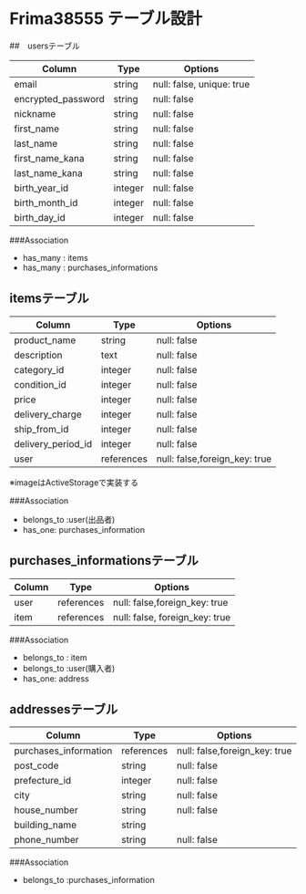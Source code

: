 # Frima38555 テーブル設計

##　usersテーブル

| Column             | Type    | Options                   |
| ------------------ | ------- | --------------------------|
| email              | string  | null: false, unique: true |
| encrypted_password | string  | null: false               |
| nickname           | string  | null: false               |
| first_name         | string  | null: false               |
| last_name          | string  | null: false               |
| first_name_kana	   | string  | null: false               |
| last_name_kana     | string  | null: false               |
| birth_year_id      | integer | null: false               |
| birth_month_id     | integer | null: false               |
| birth_day_id       | integer | null: false               |


###Association

- has_many : items
- has_many : purchases_informations

## itemsテーブル

| Column             | Type       | Options                       |
| -------------------| -----------| ----------------------------- |
| product_name       | string     | null: false                   |
| description        | text       | null: false                   |
| category_id        | integer    | null: false                   |
| condition_id       | integer    | null: false                   |
| price              | integer    | null: false                   |
| delivery_charge    | integer    | null: false                   |
| ship_from_id       | integer    | null: false                   |
| delivery_period_id | integer    | null: false                   |
| user               | references | null: false,foreign_key: true | 
※imageはActiveStorageで実装する

###Association

- belongs_to :user(出品者)
- has_one: purchases_information

## purchases_informationsテーブル

| Column  | Type       | Options                        |
| ------- | ---------- | ------------------------------ |
| user    | references | null: false,foreign_key: true  |
| item    | references | null: false, foreign_key: true |

###Association

- belongs_to : item
- belongs_to :user(購入者)
- has_one: address


## addressesテーブル

| Column                | Type       | Options                        |
| --------------------- | ---------- | ------------------------------ |
| purchases_information | references | null: false,foreign_key: true  |
| post_code             | string     | null: false |
| prefecture_id         | integer    | null: false |
| city                  | string     | null: false |
| house_number          | string     | null: false |
| building_name         | string     |                                |
| phone_number          | string     | null: false |

###Association

- belongs_to :purchases_information